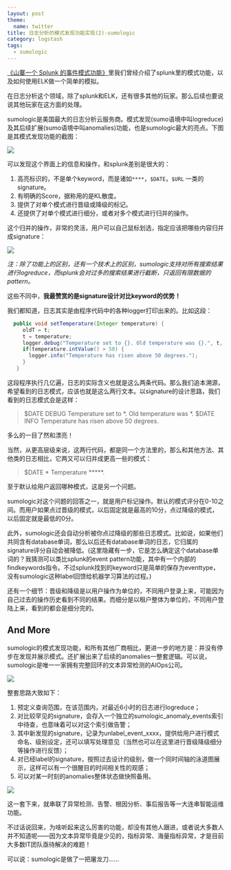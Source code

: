 ```yaml
---
layout: post
theme:
  name: twitter
title: 日志分析的模式发现功能实现(2)-sumologic
category: logstash
tags:
  - sumologic
---
```


[《山寨一个 Splunk 的事件模式功能》](/2016/2016-07-18-event-pattern/)里我们曾经介绍了splunk里的模式功能，以及如何使用ELK做一个简单的模拟。

在日志分析这个领域，除了splunk和ELK，还有很多其他的玩家。那么后续也要说说其他玩家在这方面的处理。

sumologic是美国最大的日志分析云服务商。模式发现(sumo语境中叫logreduce)及其后续扩展(sumo语境中叫anomalies)功能，也是sumologic最大的亮点。下图是其模式发现功能的截图：

![](https://pic3.zhimg.com/v2-4328cb30a033b0ad5f80b302f52f1bde_r.jpg)

可以发现这个界面上的信息和操作，和splunk差别是很大的：

1. 高亮标识的，不是单个keyword，而是诸如`****`，`$DATE`，`$URL` 一类的signature。
2. 有明确的Score，据称用的是KL散度。
3. 提供了对单个模式进行晋级或降级的标记。
4. 还提供了对单个模式进行细分，或者对多个模式进行归并的操作。

这个归并的操作，非常的灵活，用户可以自己鼠标划选，指定应该把哪些内容归并成signature：

![](https://pic1.zhimg.com/v2-e354c711eea9a99839cee6710f88c0ec_r.jpg)

*注：除了功能上的区别，还有一个技术上的区别，sumologic支持对所有搜索结果进行logreduce，而splunk会对过多的搜索结果进行截断，只返回有限数据的pattern。*

这些不同中，**我最赞赏的是signature设计对比keyword的优势！**

我们都知道，日志其实是由程序代码中的各种logger打印出来的。比如这段：

```java
  public void setTemperature(Integer temperature) {
     oldT = t;
     t = temperature;
     logger.debug("Temperature set to {}. Old temperature was {}.", t, oldT);
     if(temperature.intValue() > 50) {
       logger.info("Temperature has risen above 50 degrees.");
     }
   }
```

这段程序执行几亿遍，日志的实际含义也就是这么两条代码。那么我们追本溯源，希望看到的日志模式，应该也就是这么两行文本。以signature的设计思路，我们看到的日志模式会是这样：

> $DATE DEBUG Temperature set to \*. Old temperature was \*.
> $DATE INFO Temperature has risen above 50 degrees.

多么的一目了然和漂亮！

当然，从更高层级来说，这两行代码，都是同一个方法里的，那么和其他方法、其他类的日志相比，它两又可以归并成更高一些的模式：

> $DATE \* Temperature \*\*\*\*\*.

至于默认给用户返回哪种模式，这是另一个问题。

sumologic对这个问题的回答之一，就是用户标记操作。默认的模式评分在0-10之间。而用户如果点过晋级的模式，以后固定就是最高的10分，点过降级的模式，以后固定就是最低的0分。

此外，sumologic还会自动分析被你点过降级的那些日志模式。比如说，如果他们共同含有database单词，那么以后还有database单词的日志，它归属的signature评分自动会被降低。(这里隐藏有一步，它是怎么确定这个database单词的？我猜测可以类比splunk的event pattern功能，其中有一个内部的findkeywords指令。不过splunk找到的keyword只是简单的保存为eventtype，没有sumologic这种label回馈给机器学习算法的过程。)

还有一个细节：晋级和降级是以用户操作为单位的，不同用户登录上来，可能因为自己过去的操作历史看到不同的结果。而细分是以租户整体为单位的，不同用户登陆上来，看到的都会是细分完的。

## And More

sumologic的模式发现功能，和所有其他厂商相比，更进一步的地方是：并没有停步在发现并展示模式。还扩展出来了后续的anomalies一整套逻辑。可以说，sumologic是唯一一家拥有完整回环的文本异常检测的AIOps公司。

![](https://pic2.zhimg.com/v2-94b5531634e3b811a4cf3631fe894175_r.jpg)

整套思路大致如下：

1. 预定义查询范围，在该范围内，对最近6小时的日志进行logreduce；
2. 对比较罕见的signature，会存入一个独立的sumologic_anomaly_events索引中待查，也意味着可以对这个索引做告警；
3. 其中新发现的signature，记录为unlabel_event_xxxx，提供给用户进行模式命名、级别设定，还可以填写处理意见（当然也可以在这里进行晋级降级细分等操作进行反馈）；
4. 对已经label的signature，按照过去设计的级别，做一个同时间轴的泳道图展示，这样可以有一个很醒目的时间相关性的观感；
5. 可以对某一时刻的anomalies整体状态做快照备用。

![](https://pic1.zhimg.com/v2-f9257a13d9afaf7bd409c35c3212e518_r.jpg)

这一套下来，就串联了异常检测、告警、根因分析、事后报告等一大连串智能运维功能。

不过话说回来，为啥听起来这么厉害的功能，却没有其他人跟进，或者说大多数人并不知道呢——因为文本异常毕竟是少见的，指标异常、海量指标异常，才是目前大多数IT团队亟待解决的难题！

可以说：sumologic是做了一把屠龙刀……

